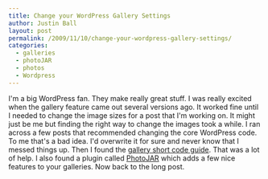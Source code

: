 ```yaml
---
title: Change your WordPress Gallery Settings
author: Justin Ball
layout: post
permalink: /2009/11/10/change-your-wordpress-gallery-settings/
categories:
  - galleries
  - photoJAR
  - photos
  - Wordpress
---
```

I'm a big WordPress fan. They make really great stuff. I was really excited when the gallery feature came out several versions ago. It worked fine until I needed to change the image sizes for a post that I'm working on. It might just be me but finding the right way to change the images took a while. I ran across a few posts that recommended changing the core WordPress code. To me that's a bad idea. I'd overwrite it for sure and never know that I messed things up. Then I found the [gallery short code guide][1]. That was a lot of help. I also found a plugin called [PhotoJAR][2] which adds a few nice features to your galleries. Now back to the long post.

 [1]: http://codex.wordpress.org/Using_the_gallery_shortcode
 [2]: http://www.jarinteractive.com/code/photoJAR/